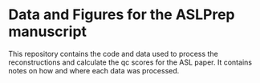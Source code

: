 # Data and Figures for the ASLPrep manuscript

This repository contains the code and data used to process the
reconstructions and calculate the qc scores for the ASL paper.
It contains notes on how and where each data was processed.

